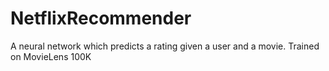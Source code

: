 # NetflixRecommender
A neural network which predicts a rating given a user and a movie. Trained on MovieLens 100K
